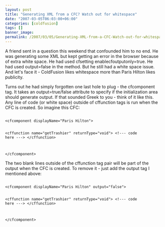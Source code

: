 ```yaml
---
layout: post
title: "Generating XML from a CFC? Watch out for whitespace"
date: "2007-03-05T06:03:00+06:00"
categories: [coldfusion]
tags: []
banner_image: 
permalink: /2007/03/05/Generating-XML-from-a-CFC-Watch-out-for-whitespace
---
```


A friend sent in a question this weekend that confounded him to no end. He was generating some XML but kept getting an error in the browser because of extra white space. He had used cfsetting enablecfoutputonly=true. He had used output=false in the method. But he still had a white space issue. And let's face it - ColdFusion likes whitespace more than Paris Hilton likes publicity.
<!--more-->
Turns out he had simply forgotten one last hole to plug - the cfcomponent tag. It takes an output=true/false attribute to specify if the initialization area should generate output. If that sounded Greek to you - think of it like this. Any line of code (or white space) outside of cffunction tags is run when the CFC is created. So imagine this CFC:

<code>
&lt;cfcomponent displayName="Paris Hilton"&gt;

&lt;cffunction name="getTrashier" returnType="void"&gt;
&lt;!--- code here ---&gt;
&lt;/cffunction&gt;

&lt;/cfcomponent&gt;
</code>

The two blank lines outside of the cffunction tag pair will be part of the output when the CFC is created. To remove it - just add the output tag I mentioned above:

<code>
&lt;cfcomponent displayName="Paris Hilton" output="false"&gt;

&lt;cffunction name="getTrashier" returnType="void"&gt;
&lt;!--- code here ---&gt;
&lt;/cffunction&gt;

&lt;/cfcomponent&gt;
</code>